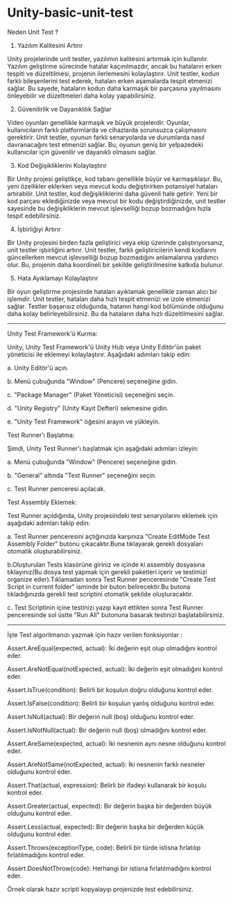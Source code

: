# Unity-basic-unit-test

Neden Unit Test ?

1. Yazılım Kalitesini Artırır

Unity projelerinde unit testler, yazılımın kalitesini artırmak için kullanılır. Yazılım geliştirme sürecinde hatalar kaçınılmazdır, ancak bu hataların erken tespiti ve düzeltilmesi, projenin ilerlemesini kolaylaştırır. Unit testler, kodun farklı bileşenlerini test ederek, hataları erken aşamalarda tespit etmenizi sağlar. Bu sayede, hataların kodun daha karmaşık bir parçasına yayılmasını önleyebilir ve düzeltmeleri daha kolay yapabilirsiniz.

2. Güvenilirlik ve Dayanıklılık Sağlar

Video oyunları genellikle karmaşık ve büyük projelerdir. Oyunlar, kullanıcıların farklı platformlarda ve cihazlarda sorunsuzca çalışmasını gerektirir. Unit testler, oyunun farklı senaryolarda ve durumlarda nasıl davranacağını test etmenizi sağlar. Bu, oyunun geniş bir yelpazedeki kullanıcılar için güvenilir ve dayanıklı olmasını sağlar.

3. Kod Değişikliklerini Kolaylaştırır

Bir Unity projesi geliştikçe, kod tabanı genellikle büyür ve karmaşıklaşır. Bu, yeni özellikler eklerken veya mevcut kodu değiştirirken potansiyel hataları artırabilir. Unit testler, kod değişikliklerini daha güvenli hale getirir. Yeni bir kod parçası eklediğinizde veya mevcut bir kodu değiştirdiğinizde, unit testler sayesinde bu değişikliklerin mevcut işlevselliği bozup bozmadığını hızla tespit edebilirsiniz.

4. İşbirliğiyi Artırır

Bir Unity projesini birden fazla geliştirici veya ekip üzerinde çalıştırıyorsanız, unit testler işbirliğini artırır. Unit testler, farklı geliştiricilerin kendi kodlarını güncellerken mevcut işlevselliği bozup bozmadığını anlamalarına yardımcı olur. Bu, projenin daha koordineli bir şekilde geliştirilmesine katkıda bulunur.

5. Hata Ayıklamayı Kolaylaştırır

Bir oyun geliştirme projesinde hataları ayıklamak genellikle zaman alıcı bir işlemdir. Unit testler, hataları daha hızlı tespit etmenizi ve izole etmenizi sağlar. Testler başarısız olduğunda, hatanın hangi kod bölümünde olduğunu daha kolay belirleyebilirsiniz. Bu da hataların daha hızlı düzeltilmesini sağlar.


---------------------------------------------------------------------------------------------------------------------------------------------------------------------------------

Unity Test Framework'ü Kurma:

Unity, Unity Test Framework'ü Unity Hub veya Unity Editör'ün paket yöneticisi ile eklemeyi kolaylaştırır. Aşağıdaki adımları takip edin:

a. Unity Editör'ü açın.

b. Menü çubuğunda "Window" (Pencere) seçeneğine gidin.

c. "Package Manager" (Paket Yöneticisi) seçeneğini seçin.

d. "Unity Registry" (Unity Kayıt Defteri) sekmesine gidin.

e. "Unity Test Framework" öğesini arayın ve yükleyin.

Test Runner'ı Başlatma:

Şimdi, Unity Test Runner'ı başlatmak için aşağıdaki adımları izleyin:

a. Menü çubuğunda "Window" (Pencere) seçeneğine gidin.

b. "General" altında "Test Runner" seçeneğini seçin.

c. Test Runner penceresi açılacak.

Test Assembly Eklemek:

Test Runner açıldığında, Unity projesindeki test senaryolarını eklemek için aşağıdaki adımları takip edin:

a. Test Runner penceresini açtığınızda karşınıza "Create EditMode Test Assembly Folder" butonu çıkacaktır.Buna tıklayarak gerekli dosyaları otomatik oluşturabilirsiniz.

b.Oluşturulan Tests klasörüne giriniz ve içinde ki assembly dosyasına tıklayınız(Bu dosya test yapmak için gerekli paketleri içerir ve testimizi organize eder).Tıklamadan sonra Test Runner penceresinde "Create Test Script in current folder" isminde bir 
buton belirecektir.Bu butona tıkladığınızda gerekli test scriptini otomatik şekilde oluşturacaktır.

c. Test Scriptinin içine testinizi yazıp kayıt ettikten sonra Test Runner penceresinde sol üstte "Run All" butonuna basarak testinizi başlatabilirsiniz.

---------------------------------------------------------------------------------------------------------------------------------------------------------------------------------

İşte Test algoritmanızı yazmak için hazır verilen fonksiyonlar :

Assert.AreEqual(expected, actual): İki değerin eşit olup olmadığını kontrol eder.

Assert.AreNotEqual(notExpected, actual): İki değerin eşit olmadığını kontrol eder.

Assert.IsTrue(condition): Belirli bir koşulun doğru olduğunu kontrol eder.

Assert.IsFalse(condition): Belirli bir koşulun yanlış olduğunu kontrol eder.

Assert.IsNull(actual): Bir değerin null (boş) olduğunu kontrol eder.

Assert.IsNotNull(actual): Bir değerin null (boş) olmadığını kontrol eder.

Assert.AreSame(expected, actual): İki nesnenin aynı nesne olduğunu kontrol eder.

Assert.AreNotSame(notExpected, actual): İki nesnenin farklı nesneler olduğunu kontrol eder.

Assert.That(actual, expression): Belirli bir ifadeyi kullanarak bir koşulu kontrol eder.

Assert.Greater(actual, expected): Bir değerin başka bir değerden büyük olduğunu kontrol eder.

Assert.Less(actual, expected): Bir değerin başka bir değerden küçük olduğunu kontrol eder.

Assert.Throws(exceptionType, code): Belirli bir türde istisna fırlatılıp fırlatılmadığını kontrol eder.

Assert.DoesNotThrow(code): Herhangi bir istisna fırlatılmadığını kontrol eder.

Örnek olarak hazır scripti kopyalayıp projenizde test edebilirsiniz.
